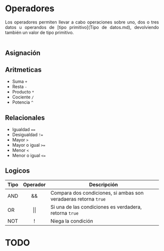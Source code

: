 # Operadores
<div style="text-align: justify;">
Los operadores permiten llevar a cabo operaciones sobre uno, dos o tres datos u operandos de [tipo primitivo](Tipo&#32;de&#32;datos.md), devolviendo también un valor de tipo primitivo.
</div>

<br>

## Asignación
<div style="text-align: justify;">

</div>

## Aritmeticas
+ Suma `+`
+ Resta	`-`
+ Producto	`*`
+ Cociente	`/`
+ Potencia	`^`

## Relacionales
+ Igualdad `==`
+ Desigualdad `!=`
+ Mayor `>`
+ Mayor o igual `>=`
+ Menor `<`
+ Menor o igual `<=`

## Logicos

| Tipo | Operador | Descripción                                                      |
|------|:--------------:|------------------------------------------------------------------|
| AND  |       &&       | Compara dos condiciones, si ambas son veradaeras retorna `true` |
| OR   |      \|\|      | Si una de las condiciones es verdadera, retorna `true`           |
| NOT  |        !       | Niega la condición                                               |

# TODO